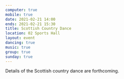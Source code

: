 ```yaml
---
computer: true
mobile: true
date: 2021-02-21 14:00
ends: 2021-02-21 15:30
title: Scottish Country Dance
location: 02 Sports Hall
layout: event
dancing: true
music: true
group: true
sunday: true
---
```

Details of the Scottish country dance are forthcoming.
